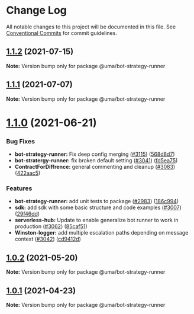 # Change Log

All notable changes to this project will be documented in this file.
See [Conventional Commits](https://conventionalcommits.org) for commit guidelines.

## [1.1.2](https://github.com/UMAprotocol/protocol/compare/@uma/bot-strategy-runner@1.1.1...@uma/bot-strategy-runner@1.1.2) (2021-07-15)

**Note:** Version bump only for package @uma/bot-strategy-runner

## [1.1.1](https://github.com/UMAprotocol/protocol/compare/@uma/bot-strategy-runner@1.1.0...@uma/bot-strategy-runner@1.1.1) (2021-07-07)

**Note:** Version bump only for package @uma/bot-strategy-runner

# [1.1.0](https://github.com/UMAprotocol/protocol/compare/@uma/bot-strategy-runner@1.0.2...@uma/bot-strategy-runner@1.1.0) (2021-06-21)

### Bug Fixes

- **bot-strategy-runner:** Fix deep config merging ([#3115](https://github.com/UMAprotocol/protocol/issues/3115)) ([568d8d7](https://github.com/UMAprotocol/protocol/commit/568d8d7c45116c34793fa486b30b77178a802ca3))
- **bot-stratergy-runner:** fix broken default setting ([#3041](https://github.com/UMAprotocol/protocol/issues/3041)) ([fd5ea75](https://github.com/UMAprotocol/protocol/commit/fd5ea7502931a86f513e92e9408279c7ba121a83))
- **ContractForDiffrence:** general commenting and cleanup ([#3083](https://github.com/UMAprotocol/protocol/issues/3083)) ([422aac5](https://github.com/UMAprotocol/protocol/commit/422aac5832cd6a8518d622f9355bc69a848c1003))

### Features

- **bot-strategy-runner:** add unit tests to package ([#2983](https://github.com/UMAprotocol/protocol/issues/2983)) ([186c994](https://github.com/UMAprotocol/protocol/commit/186c994ba12714c13a701c31f49571362748b45f))
- **sdk:** add sdk with some basic structure and code examples ([#3007](https://github.com/UMAprotocol/protocol/issues/3007)) ([29f46dd](https://github.com/UMAprotocol/protocol/commit/29f46dd61284e493e1ae6e62c470ff840a38a162))
- **serverless-hub:** Update to enable generalize bot runner to work in production ([#3062](https://github.com/UMAprotocol/protocol/issues/3062)) ([85caf51](https://github.com/UMAprotocol/protocol/commit/85caf519164aced76b55ab9e65c36a49d1077bb4))
- **Winston-logger:** add multiple escalation paths depending on message context ([#3042](https://github.com/UMAprotocol/protocol/issues/3042)) ([cd9412d](https://github.com/UMAprotocol/protocol/commit/cd9412d1bac4c0def413309423fe9ff8e487e4c1))

## [1.0.2](https://github.com/UMAprotocol/protocol/compare/@uma/bot-strategy-runner@1.0.1...@uma/bot-strategy-runner@1.0.2) (2021-05-20)

**Note:** Version bump only for package @uma/bot-strategy-runner

## [1.0.1](https://github.com/UMAprotocol/protocol/compare/@uma/bot-strategy-runner@1.0.0...@uma/bot-strategy-runner@1.0.1) (2021-04-23)

**Note:** Version bump only for package @uma/bot-strategy-runner
